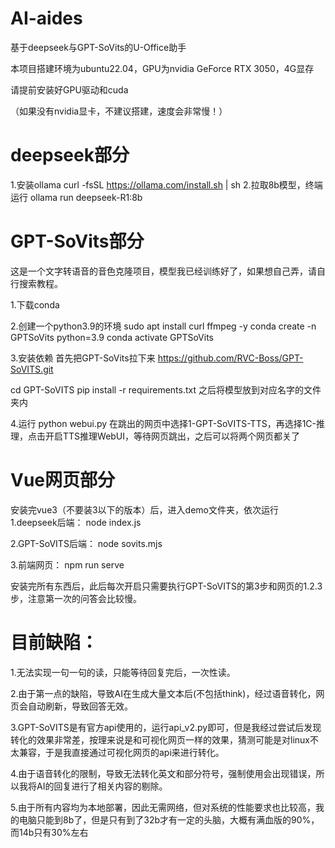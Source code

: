 # AI-aides
基于deepseek与GPT-SoVits的U-Office助手

本项目搭建环境为ubuntu22.04，GPU为nvidia GeForce RTX 3050，4G显存

请提前安装好GPU驱动和cuda

（如果没有nvidia显卡，不建议搭建，速度会非常慢！） 

# deepseek部分
1.安装ollama
curl -fsSL https://ollama.com/install.sh | sh
2.拉取8b模型，终端运行
ollama run deepseek-R1:8b

# GPT-SoVits部分
这是一个文字转语音的音色克隆项目，模型我已经训练好了，如果想自己弄，请自行搜索教程。

1.下载conda

2.创建一个python3.9的环境
sudo apt install curl ffmpeg -y
conda create -n GPTSoVits python=3.9
conda activate GPTSoVits

3.安装依赖
首先把GPT-SoVits拉下来
https://github.com/RVC-Boss/GPT-SoVITS.git

cd GPT-SoVITS
pip install -r requirements.txt
之后将模型放到对应名字的文件夹内

4.运行
python webui.py
在跳出的网页中选择1-GPT-SoVITS-TTS，再选择1C-推理，点击开启TTS推理WebUI，等待网页跳出，之后可以将两个网页都关了

# Vue网页部分
安装完vue3（不要装3以下的版本）后，进入demo文件夹，依次运行
1.deepseek后端：
node index.js

2.GPT-SoVITS后端：
node sovits.mjs

3.前端网页：
npm run serve

安装完所有东西后，此后每次开启只需要执行GPT-SoVITS的第3步和网页的1.2.3步，注意第一次的问答会比较慢。



# 目前缺陷：

1.无法实现一句一句的读，只能等待回复完后，一次性读。

2.由于第一点的缺陷，导致AI在生成大量文本后(不包括think)，经过语音转化，网页会自动刷新，导致回答无效。

3.GPT-SoVITS是有官方api使用的，运行api_v2.py即可，但是我经过尝试后发现转化的效果非常差，按理来说是和可视化网页一样的效果，猜测可能是对linux不太兼容，于是我直接通过可视化网页的api来进行转化。

4.由于语音转化的限制，导致无法转化英文和部分符号，强制使用会出现错误，所以我将AI的回复进行了相关内容的剔除。

5.由于所有内容均为本地部署，因此无需网络，但对系统的性能要求也比较高，我的电脑只能到8b了，但是只有到了32b才有一定的头脑，大概有满血版的90%，而14b只有30%左右


